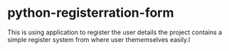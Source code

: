 # python-registerration-form
This is using  application  to register the user details  the project contains  a simple   register system from  where user thememselves easily.l

